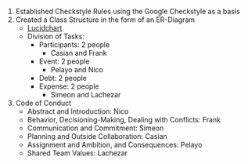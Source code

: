 1. Established Checkstyle Rules using the Google Checkstyle as a basis
2. Created a Class Structure in the form of an ER-Diagram
	- [Lucidchart](https://lucid.app/lucidchart/f0b6fca7-a949-4996-98a7-c6f3810bf85f/edit?beaconFlowId=C72BAF44CDA38B2A&invitationId=inv_f631d864-e2cb-40fb-b82f-dc89f4593096&page=0_0#)
	- Division of Tasks:
		- Participants: 2 people
			- Casian and Frank
		- Event: 2 people
			- Pelayo and Nico
		- Debt: 2 people
		- Expense: 2 people
			- Simeon and Lachezar
3. Code of Conduct
	- Abstract and Introduction: Nico
	- Behavior, Decisioning-Making, Dealing with Conflicts: Frank
	- Communication and Commitment: Simeon
	- Planning and Outside Collaboration: Casian
	- Assignment and Ambition, and Consequences: Pelayo
	- Shared Team Values: Lachezar